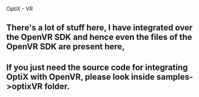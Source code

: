 OptiX - VR

## There's a lot of stuff here, I have integrated over the OpenVR SDK and hence even the files of the OpenVR SDK are present here,
## If you just need the source code for integrating OptiX with OpenVR, please look inside samples->optixVR folder.